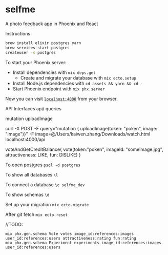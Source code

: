 # selfme
A photo feedback app in Phoenix and React

Instructions
```bash
brew install elixir postgres yarn
brew services start postgres
createuser -s postgres
```
To start your Phoenix server:

  * Install dependencies with `mix deps.get`
      * Create and migrate your database with `mix ecto.setup`
  * Install Node.js dependencies with `cd assets && yarn && cd -`
  * Start Phoenix endpoint with `mix phx.server`

Now you can visit [`localhost:4000`](http://localhost:4000) from your browser.

API Interfaces
api/
queries

mutation
uploadImage

curl -X POST -F query="mutation { uploadImage(token: \"poken\", image: \"image\")}" -F image=@/Users/kaiwen.zhang/Downloads/watch.html localhost:4000/api

voteAndGetCreditBalance{
  vote(token:"poken",
  imageId: "someimage.jpg",
  attractiveness: LIKE,
  fun: DISLIKE)
}

To open postgres
`psql -d postgres`

To show all databases
`\l`

To connect a database
`\c selfme_dev`

To show schemas
`\d`

Set up your migration 
`mix ecto.migrate`

After git fetch 
`mix ecto.reset`


//TODO:
```
mix phx.gen.schema Vote votes image_id:references:images user_id:references:users attractiveness:rating fun:rating
mix phx.gen.schema Experiment experiments image_id:references:images user_id:references:users
```